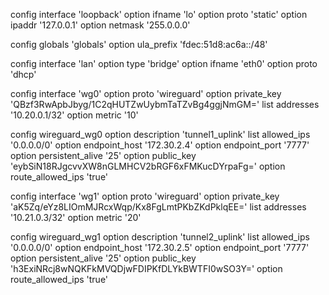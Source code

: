 config interface 'loopback'
        option ifname 'lo'
        option proto 'static'
        option ipaddr '127.0.0.1'
        option netmask '255.0.0.0'

config globals 'globals'
        option ula_prefix 'fdec:51d8:ac6a::/48'

config interface 'lan'
        option type 'bridge'
        option ifname 'eth0'
        option proto 'dhcp'

config interface 'wg0'
        option proto 'wireguard'
        option private_key 'QBzf3RwApbJbyg/1C2qHUTZwUybmTaTZvBg4ggjNmGM='
        list addresses '10.20.0.1/32'
        option metric '10'

config wireguard_wg0
        option description 'tunnel1_uplink'
        list allowed_ips '0.0.0.0/0'
        option endpoint_host '172.30.2.4'
        option endpoint_port '7777'
        option persistent_alive '25'
        option public_key 'eybSiN18RJgcvvXW8nGLMHCV2bRGF6xFMKucDYrpaFg='
        option route_allowed_ips 'true'

config interface 'wg1'
        option proto 'wireguard'
        option private_key 'aK5Zq/eYz8LIOmMJRcxWqp/Kx8FgLmtPKbZKdPklqEE='
        list addresses '10.21.0.3/32'
        option metric '20'

config wireguard_wg1
        option description 'tunnel2_uplink'
        list allowed_ips '0.0.0.0/0'
        option endpoint_host '172.30.2.5'
        option endpoint_port '7777'
        option persistent_alive '25'
        option public_key 'h3ExiNRcj8wNQKFkMVQDjwFDIPKfDLYkBWTFI0wSO3Y='
        option route_allowed_ips 'true'